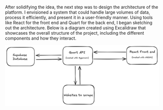 After solidifying the idea, the next step was to design the architecture of the platform. I envisioned a system that could handle large volumes of data, process it efficiently, and present it in a user-friendly manner. Using tools like React for the front end and Quart for the back end, I began sketching out the architecture. Below is a diagram created using Excalidraw that showcases the overall structure of the project, including the different components and how they interact.

![Diagram of Web Scraping Architecture](/NetworkDiagram.png)
